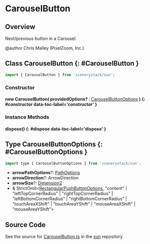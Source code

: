 # CarouselButton

## Overview

Next/previous button in a Carousel.

@author Chris Malley (PixelZoom, Inc.)

## Class CarouselButton {: #CarouselButton }


```js
import { CarouselButton } from 'scenerystack/sun';
```
### Constructor

#### new CarouselButton( providedOptions? : <span style="font-weight: 400;">[CarouselButtonOptions](../sun/CarouselButton.md#CarouselButtonOptions)</span> ) {: #constructor data-toc-label='constructor' }

### Instance Methods

#### dispose() {: #dispose data-toc-label='dispose' }



## Type CarouselButtonOptions {: #CarouselButtonOptions }


```js
import type { CarouselButtonOptions } from 'scenerystack/sun';
```


- **arrowPathOptions**?: [PathOptions](../scenery/Path.md#PathOptions)
- **arrowDirection**?: ArrowDirection
- **arrowSize**?: [Dimension2](../dot/Dimension2.md)
- &amp; StrictOmit&lt;[RectangularPushButtonOptions](../sun/RectangularPushButton.md#RectangularPushButtonOptions), "content" | "leftTopCornerRadius" | "rightTopCornerRadius" | "leftBottomCornerRadius" | "rightBottomCornerRadius" | "touchAreaXShift" | "touchAreaYShift" | "mouseAreaXShift" | "mouseAreaYShift"&gt;




## Source Code

See the source for [CarouselButton.ts](https://github.com/phetsims/sun/blob/main/js/buttons/CarouselButton.ts) in the [sun](https://github.com/phetsims/sun) repository.
